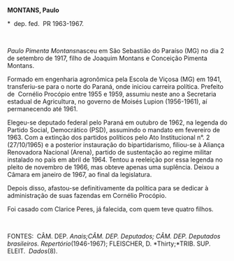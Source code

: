 **MONTANS, Paulo**

\*  dep. fed.  PR 1963-1967.

 

*Paulo Pimenta Montans*nasceu em São Sebastião do Paraíso (MG) no dia 2
de setembro de 1917, filho de Joaquim Montans e Conceição Pimenta
Montans.

Formado em engenharia agronômica pela Escola de Viçosa (MG) em 1941,
transferiu-se para o norte do Paraná, onde iniciou carreira política.
Prefeito de  Cornélio Procópio entre 1955 e 1959, assumiu neste ano a
Secretaria estadual de Agricultura, no governo de Moisés Lupion
(1956-1961), aí permanecendo até 1961.

Elegeu-se depu­tado federal pelo Paraná em outubro de 1962, na legenda
do Partido Social, Democrático (PSD), assumindo o mandato em fevereiro
de 1963. Com a extinção dos partidos políti­cos pelo Ato Institucional
n°. 2 (27/10/1965) e a posterior instauração do biparti­darismo,
filiou-se à Aliança Renovadora Nacio­nal (Arena), partido de sustentação
ao regime militar instalado no país em abril de 1964. Tentou a reeleição
por essa legenda no pleito de novembro de 1966, mas obteve apenas uma
suplência. Deixou a Câmara em janeiro de 1967, ao final da legislatura.

Depois disso, afastou-se definitivamente da política para se dedicar à
administração de suas fazendas em Cornélio Procópio.

Foi casado com Clarice Peres, já falecida, com quem teve quatro filhos.

 

FONTES:  CÂM. DEP. *Anais;*CÂM. DEP. *De*­*putados;* CÂM. DEP*.
Deputados* *brasileiros. Repertório*(1946-1967); FLEISCHER, D.
*Thirty;*TRIB. SUP.  ELEIT.  *Dados*(8).

 

